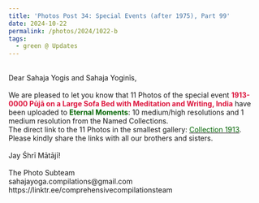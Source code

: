 ```yaml
---
title: 'Photos Post 34: Special Events (after 1975), Part 99'
date: 2024-10-22
permalink: /photos/2024/1022-b
tags:
  - green @ Updates
---
```


<p>
<br>
Dear Sahaja Yogis and Sahaja Yoginīs,<br>
<br>
We are pleased to let you know that 11 Photos of the special event <font color="Crimson"><b>1913-0000 Pūjā on a Large Sofa Bed with Meditation and Writing, India</b></font> have been uploaded to <font color="DarkGreen"><b>Eternal Moments</b></font>: 10 medium/high resolutions and 1 medium resolution from the Named Collections.<br>
The direct link to the 11 Photos in the smallest gallery: <a href="https://eternalmoments.smugmug.com/Collections/Raj-Kunwar-Raul-Collection/1913"><font color="DarkGreen">Collection 1913</font></a>.<br>
Please kindly share the links with all our brothers and sisters.<br>
<br>
Jay Śhrī Mātājī!<br>
<br>
The Photo Subteam<br>
sahajayoga.compilations@gmail.com<br>
https://linktr.ee/comprehensivecompilationsteam
</p>